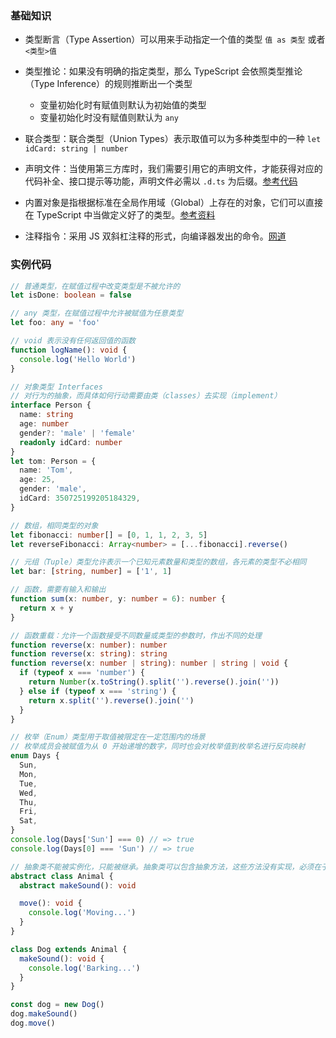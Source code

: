 ### 基础知识

- 类型断言（Type Assertion）可以用来手动指定一个值的类型 `值 as 类型` 或者 `<类型>值`
- 类型推论：如果没有明确的指定类型，那么 TypeScript 会依照类型推论（Type Inference）的规则推断出一个类型

  - 变量初始化时有赋值则默认为初始值的类型
  - 变量初始化时没有赋值则默认为 `any`

- 联合类型：联合类型（Union Types）表示取值可以为多种类型中的一种 `let idCard: string | number`

- 声明文件：当使用第三方库时，我们需要引用它的声明文件，才能获得对应的代码补全、接口提示等功能，声明文件必需以 `.d.ts` 为后缀。[参考代码](https://github.com/sindresorhus/internal-ip/blob/main/index.d.ts)

- 内置对象是指根据标准在全局作用域（Global）上存在的对象，它们可以直接在 TypeScript 中当做定义好了的类型。[参考资料](https://ts.xcatliu.com/basics/built-in-objects.html)

- 注释指令：采用 JS 双斜杠注释的形式，向编译器发出的命令。[网道](https://wangdoc.com/typescript/comment)

### 实例代码

```ts
// 普通类型，在赋值过程中改变类型是不被允许的
let isDone: boolean = false

// any 类型，在赋值过程中允许被赋值为任意类型
let foo: any = 'foo'

// void 表示没有任何返回值的函数
function logName(): void {
  console.log('Hello World')
}

// 对象类型 Interfaces
// 对行为的抽象，而具体如何行动需要由类（classes）去实现（implement）
interface Person {
  name: string
  age: number
  gender?: 'male' | 'female'
  readonly idCard: number
}
let tom: Person = {
  name: 'Tom',
  age: 25,
  gender: 'male',
  idCard: 350725199205184329,
}

// 数组，相同类型的对象
let fibonacci: number[] = [0, 1, 1, 2, 3, 5]
let reverseFibonacci: Array<number> = [...fibonacci].reverse()

// 元组（Tuple）类型允许表示一个已知元素数量和类型的数组，各元素的类型不必相同
let bar: [string, number] = ['1', 1]

// 函数，需要有输入和输出
function sum(x: number, y: number = 6): number {
  return x + y
}

// 函数重载：允许一个函数接受不同数量或类型的参数时，作出不同的处理
function reverse(x: number): number
function reverse(x: string): string
function reverse(x: number | string): number | string | void {
  if (typeof x === 'number') {
    return Number(x.toString().split('').reverse().join(''))
  } else if (typeof x === 'string') {
    return x.split('').reverse().join('')
  }
}

// 枚举（Enum）类型用于取值被限定在一定范围内的场景
// 枚举成员会被赋值为从 0 开始递增的数字，同时也会对枚举值到枚举名进行反向映射
enum Days {
  Sun,
  Mon,
  Tue,
  Wed,
  Thu,
  Fri,
  Sat,
}
console.log(Days['Sun'] === 0) // => true
console.log(Days[0] === 'Sun') // => true

// 抽象类不能被实例化，只能被继承。抽象类可以包含抽象方法，这些方法没有实现，必须在子类中实现
abstract class Animal {
  abstract makeSound(): void

  move(): void {
    console.log('Moving...')
  }
}

class Dog extends Animal {
  makeSound(): void {
    console.log('Barking...')
  }
}

const dog = new Dog()
dog.makeSound()
dog.move()
```

